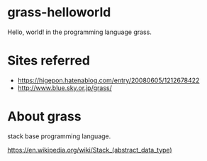# grass-helloworld
Hello, world! in the programming language grass.

# Sites referred
* https://higepon.hatenablog.com/entry/20080605/1212678422
* http://www.blue.sky.or.jp/grass/

# About grass
stack base programming language.

https://en.wikipedia.org/wiki/Stack_(abstract_data_type)
